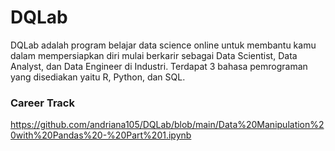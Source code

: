 # DQLab

DQLab adalah program belajar data science online untuk membantu kamu dalam mempersiapkan diri mulai berkarir sebagai Data Scientist, Data Analyst, dan Data Engineer di Industri.
Terdapat 3 bahasa pemrograman yang disediakan yaitu R, Python, dan SQL.

### Career Track
https://github.com/andriana105/DQLab/blob/main/Data%20Manipulation%20with%20Pandas%20-%20Part%201.ipynb
